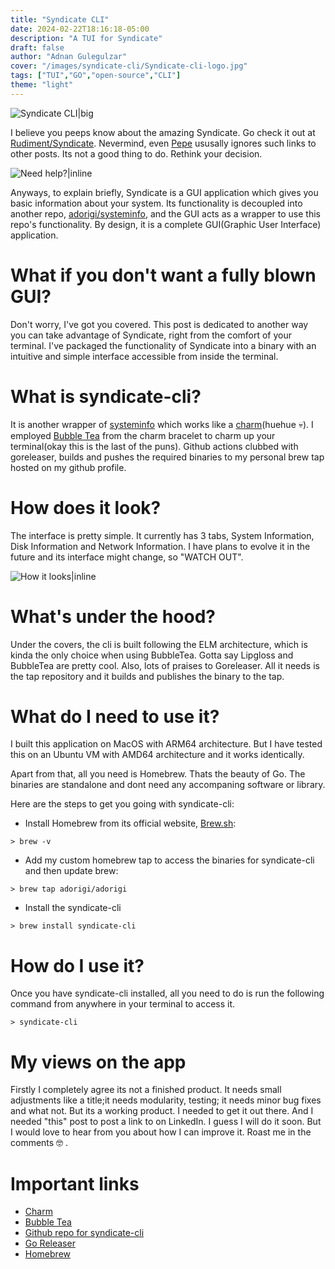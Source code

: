 ```yaml
---
title: "Syndicate CLI"
date: 2024-02-22T18:16:18-05:00
description: "A TUI for Syndicate"
draft: false
author: "Adnan Gulegulzar"
cover: "/images/syndicate-cli/Syndicate-cli-logo.jpg"
tags: ["TUI","GO","open-source","CLI"]
theme: "light"
---
```


![Syndicate CLI|big](/images/syndicate-cli/syndicate-cli-high-resolution-logo.png)

I believe you peeps know about the amazing Syndicate. Go check it out at [Rudiment/Syndicate](https://rudiment.gule-gulzar.com/posts/syndicate/). Nevermind, even [Pepe](https://rudiment.gule-gulzar.com/posts/initrudiment/) ususally ignores such links to other posts. Its not a good thing to do. Rethink your decision.

![Need help?|inline](/images/syndicate-cli/stop-it-get-some-help.gif)


Anyways, to explain briefly, Syndicate is a GUI application which gives you basic information about your system. Its functionality is decoupled into another repo, [adorigi/systeminfo](https://github.com/ADorigi/systeminfo), and the GUI acts as a wrapper to use this repo's functionality. By design, it is a complete GUI(Graphic User Interface) application.

# What if you don't want a fully blown GUI?

Don't worry, I've got you covered. This post is dedicated to another way you can take advantage of Syndicate, right from the comfort of your terminal. I've packaged the functionality of Syndicate into a binary with an intuitive and simple interface accessible from inside the terminal.

# What is syndicate-cli?

It is another wrapper of [systeminfo](https://github.com/ADorigi/systeminfo) which works like a [charm](https://charm.sh/)(huehue :skull:). I employed [Bubble Tea](https://github.com/charmbracelet/bubbletea) from the charm bracelet to charm up your terminal(okay this is the last of the puns). Github actions clubbed with goreleaser, builds and pushes the required binaries to my personal brew tap hosted on my github profile. 

# How does it look?

The interface is pretty simple. It currently has 3 tabs, System Information, Disk Information and Network Information. I have plans to evolve it in the future and its interface might change, so "WATCH OUT". 

![How it looks|inline](/images/syndicate-cli/syndicate-cli.gif)

# What's under the hood?

Under the covers, the cli is built following the ELM architecture, which is kinda the only choice when using BubbleTea. Gotta say Lipgloss and BubbleTea are pretty cool. Also, lots of praises to Goreleaser. All it needs is the tap repository and it builds and publishes the binary to the tap. 

# What do I need to use it?

I built this application on MacOS with ARM64 architecture. But I have tested this on an Ubuntu VM with AMD64 architecture and it works identically.  

Apart from that, all you need is Homebrew. Thats the beauty of Go. The binaries are standalone and dont need any accompaning software or library.  

Here are the steps to get you going with syndicate-cli:
- Install Homebrew from its official website, [Brew.sh](https://brew.sh):

```
> brew -v
```

- Add my custom homebrew tap to access the binaries for syndicate-cli and then update brew: 

```
> brew tap adorigi/adorigi
```

- Install the syndicate-cli 

```
> brew install syndicate-cli
```

# How do I use it?

Once you have syndicate-cli installed, all you need to do is run the following command from anywhere in your terminal to access it.

```
> syndicate-cli
```

# My views on the app

Firstly I completely agree its not a finished product. It needs small adjustments like a title;it needs modularity, testing; it needs minor bug fixes and what not. But its a working product. I needed to get it out there. And I needed "this" post to post a link to on LinkedIn. I guess I will do it soon. But I would love to hear from you about how I can improve it. Roast me in the comments 🤓 .

# Important links

- [Charm](https://charm.sh)
- [Bubble Tea](https://github.com/charmbracelet/bubbletea)
- [Github repo for syndicate-cli](https://github.com/ADorigi/syndicate-cli)
- [Go Releaser](https://goreleaser.com)
- [Homebrew](https://brew.sh)

